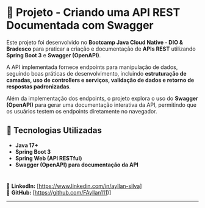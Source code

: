 # 🚀 **Projeto - Criando uma API REST Documentada com Swagger**

Este projeto foi desenvolvido no **Bootcamp Java Cloud Native - DIO & Bradesco** para praticar a criação e documentação de **APIs REST** utilizando **Spring Boot 3** e **Swagger (OpenAPI)**.  

A API implementada fornece endpoints para manipulação de dados, seguindo boas práticas de desenvolvimento, incluindo **estruturação de camadas, uso de controllers e serviços, validação de dados e retorno de respostas padronizadas**.  

Além da implementação dos endpoints, o projeto explora o uso do **Swagger (OpenAPI)** para gerar uma documentação interativa da API, permitindo que os usuários testem os endpoints diretamente no navegador.  

## 📌 Tecnologias Utilizadas  
- **Java 17+**  
- **Spring Boot 3**  
- **Spring Web (API RESTful)**  
- **Swagger (OpenAPI) para documentação da API**  
#

🔗 **LinkedIn:** [https://www.linkedin.com/in/ayllan-silva]  
🐙 **GitHub:** [https://github.com/FAyllan111)] 

---
